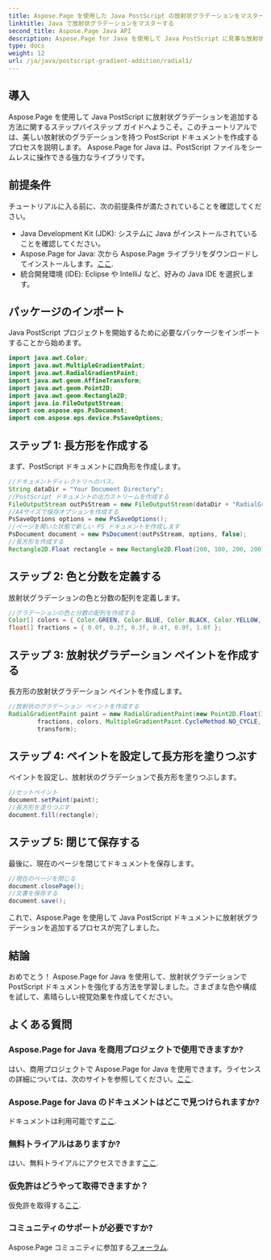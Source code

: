 ```yaml
---
title: Aspose.Page を使用した Java PostScript の放射状グラデーションをマスターする
linktitle: Java で放射状グラデーションをマスターする
second_title: Aspose.Page Java API
description: Aspose.Page for Java を使用して Java PostScript に見事な放射状グラデーションを追加する方法を学びます。このステップバイステップのガイドを使用して、PostScript ドキュメントを強化します。
type: docs
weight: 12
url: /ja/java/postscript-gradient-addition/radial1/
---
```

## 導入
Aspose.Page を使用して Java PostScript に放射状グラデーションを追加する方法に関するステップバイステップ ガイドへようこそ。このチュートリアルでは、美しい放射状のグラデーションを持つ PostScript ドキュメントを作成するプロセスを説明します。 Aspose.Page for Java は、PostScript ファイルをシームレスに操作できる強力なライブラリです。
## 前提条件
チュートリアルに入る前に、次の前提条件が満たされていることを確認してください。
- Java Development Kit (JDK): システムに Java がインストールされていることを確認してください。
-  Aspose.Page for Java: 次から Aspose.Page ライブラリをダウンロードしてインストールします。[ここ](https://releases.aspose.com/page/java/).
- 統合開発環境 (IDE): Eclipse や IntelliJ など、好みの Java IDE を選択します。
## パッケージのインポート
Java PostScript プロジェクトを開始するために必要なパッケージをインポートすることから始めます。
```java
import java.awt.Color;
import java.awt.MultipleGradientPaint;
import java.awt.RadialGradientPaint;
import java.awt.geom.AffineTransform;
import java.awt.geom.Point2D;
import java.awt.geom.Rectangle2D;
import java.io.FileOutputStream;
import com.aspose.eps.PsDocument;
import com.aspose.eps.device.PsSaveOptions;
```
## ステップ 1: 長方形を作成する
まず、PostScript ドキュメントに四角形を作成します。
```java
//ドキュメントディレクトリへのパス。
String dataDir = "Your Document Directory";
//PostScript ドキュメントの出力ストリームを作成する
FileOutputStream outPsStream = new FileOutputStream(dataDir + "RadialGradient1_outPS.ps");
//A4サイズで保存オプションを作成する
PsSaveOptions options = new PsSaveOptions();
//ページを開いた状態で新しい PS ドキュメントを作成します
PsDocument document = new PsDocument(outPsStream, options, false);
//長方形を作成する
Rectangle2D.Float rectangle = new Rectangle2D.Float(200, 100, 200, 200);
```
## ステップ 2: 色と分数を定義する
放射状グラデーションの色と分数の配列を定義します。
```java
//グラデーションの色と分数の配列を作成する
Color[] colors = { Color.GREEN, Color.BLUE, Color.BLACK, Color.YELLOW, new Color(245, 245, 220), Color.RED };
float[] fractions = { 0.0f, 0.2f, 0.3f, 0.4f, 0.9f, 1.0f };
```
## ステップ 3: 放射状グラデーション ペイントを作成する
長方形の放射状グラデーション ペイントを作成します。
```java
//放射状のグラデーション ペイントを作成する
RadialGradientPaint paint = new RadialGradientPaint(new Point2D.Float(300, 200), 100, new Point2D.Float(300, 200),
        fractions, colors, MultipleGradientPaint.CycleMethod.NO_CYCLE, MultipleGradientPaint.ColorSpaceType.SRGB,
        transform);
```
## ステップ 4: ペイントを設定して長方形を塗りつぶす
ペイントを設定し、放射状のグラデーションで長方形を塗りつぶします。
```java
//セットペイント
document.setPaint(paint);
//長方形を塗りつぶす
document.fill(rectangle);
```
## ステップ 5: 閉じて保存する
最後に、現在のページを閉じてドキュメントを保存します。
```java
//現在のページを閉じる
document.closePage();
//文書を保存する
document.save();
```
これで、Aspose.Page を使用して Java PostScript ドキュメントに放射状グラデーションを追加するプロセスが完了しました。
## 結論
おめでとう！ Aspose.Page for Java を使用して、放射状グラデーションで PostScript ドキュメントを強化する方法を学習しました。さまざまな色や構成を試して、素晴らしい視覚効果を作成してください。
## よくある質問
### Aspose.Page for Java を商用プロジェクトで使用できますか?
はい、商用プロジェクトで Aspose.Page for Java を使用できます。ライセンスの詳細については、次のサイトを参照してください。[ここ](https://purchase.aspose.com/buy).
### Aspose.Page for Java のドキュメントはどこで見つけられますか?
ドキュメントは利用可能です[ここ](https://reference.aspose.com/page/java/).
### 無料トライアルはありますか?
はい、無料トライアルにアクセスできます[ここ](https://releases.aspose.com/).
### 仮免許はどうやって取得できますか？
仮免許を取得する[ここ](https://purchase.aspose.com/temporary-license/).
### コミュニティのサポートが必要ですか?
 Aspose.Page コミュニティに参加する[フォーラム](https://forum.aspose.com/c/page/39).